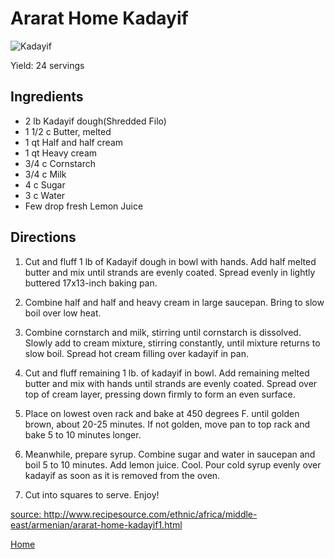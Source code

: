 <!DOCTYPE html>
<html lang="en">
<head>
	<meta charset="utf-8" />
	<title>Armenian Dessert - Ararat Home Kadayif - by Ima Student</title>
</head>
<body>
<div id="content">
  <h1 id="ararat-home-kadayif">Ararat Home Kadayif</h1>
  <img src="/kadayif.jpg" alt="Kadayif" />
  <p>
  Yield: 24 servings
  </p>
<h2 id="ingredients">Ingredients</h2>
<ul>
  <li>2 lb Kadayif dough(Shredded Filo)</li>
  <li>1 1/2 c Butter, melted</li>
  <li>1 qt Half and half cream</li>
  <li>1 qt Heavy cream</li>
  <li>3/4 c Cornstarch</li>
  <li>3/4 c Milk</li>
  <li>4 c Sugar</li>
  <li>3 c Water</li>
  <li>Few drop fresh Lemon Juice</li>
</ul>
<h2 id="directions">Directions</h2>
<ol style="list-style-type: decimal">
  <li><p>Cut and fluff 1 lb of Kadayif dough in bowl with hands. Add half melted butter and mix until strands are evenly coated. Spread evenly in lightly buttered 17x13-inch baking pan.</p></li>

  <li><p>Combine half and half and heavy cream in large saucepan. Bring to slow boil over low heat.</p></li>

  <li><p>Combine cornstarch and milk, stirring until cornstarch is dissolved. Slowly add to cream mixture, stirring constantly, until mixture returns to slow boil. Spread hot cream filling over kadayif in pan.</p></li>

  <li><p>Cut and fluff remaining 1 lb. of kadayif in bowl. Add remaining melted butter and mix with hands until strands are evenly coated. Spread over top of cream layer, pressing down firmly to form an even surface.</p></li>

  <li><p>Place on lowest oven rack and bake at 450 degrees F. until golden brown, about 20-25 minutes. If not golden, move pan to top rack and bake 5 to 10 minutes longer.</p></li>

  <li><p>Meanwhile, prepare syrup. Combine sugar and water in saucepan and boil 5 to 10 minutes. Add lemon juice. Cool. Pour cold syrup evenly over kadayif as soon as it is removed from the oven.</p></li>

  <li><p>Cut into squares to serve. Enjoy!</p></li>

</ol>
<footer>
<a href='http://www.recipesource.com/ethnic/africa/middle-east/armenian/ararat-home-kadayif1.html'>source: http://www.recipesource.com/ethnic/africa/middle-east/armenian/ararat-home-kadayif1.html</a>
<p><a href='/'>Home</a></p>
</footer>
</div>
</body>
</html>
